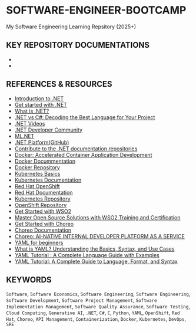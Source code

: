 # SOFTWARE-ENGINEER-BOOTCAMP
My Software Engineering Learning Repsitory (2025+)

## KEY REPOSITORY DOCUMENTATIONS

- []()
- []()

## REFERENCES & RESOURCES
- [Introduction to .NET](https://learn.microsoft.com/en-gb/dotnet/core/introduction?WT.mc_id=dotnet-35129-website)
- [Get started with .NET](https://learn.microsoft.com/en-gb/dotnet/core/get-started)
- [What is .NET?](https://dotnet.microsoft.com/en-us/learn/dotnet/what-is-dotnet)
- [.NET vs C#: Decoding the Best Language for Your Project](https://www.openxcell.com/blog/dotnet-vs-csharp/)
- [.NET Videos](https://dotnet.microsoft.com/en-us/learn/videos)
- [.NET Developer Community](https://dotnet.microsoft.com/en-us/platform/community)
- [ML.NET](https://dotnet.microsoft.com/en-us/apps/ai/ml-dotnet)
- [.NET Platform(GitHub)](https://github.com/dotnet?WT.mc_id=dotnet-35129-website)
- [Contribute to the .NET documentation repositories](https://learn.microsoft.com/en-gb/contribute/content/dotnet/dotnet-contribute)
- [Docker: Accelerated Container Application Development](https://www.docker.com/)
- [Docker Docummentation](https://docs.docker.com/)
- [Docker Repository](https://github.com/docker)
- [Kubernetes Basics](https://kubernetes.io/)
- [Kubernetes Documentation](https://kubernetes.io/docs/home/)
- [Red Hat OpenShift](https://developers.redhat.com/products/openshift/overview#jumpsection1553)
- [Red Hat Documentation](https://docs.redhat.com/en)
- [Kubernetes Repository](https://github.com/kubernetes/kubernetes)
- [OpenShift Repository](https://github.com/openshift)
- [Get Started with WSO2](https://wso2.com/)
- [Master Open Source Solutions with WSO2 Training and Certification](https://wso2.com/training/)
- [Get Started with Choreo](https://choreo.dev/)
- [Choreo Documentation](https://wso2.com/choreo/docs/what-is-choreo/)
- [Choreo: AI-NATIVE INTERNAL DEVELOPER PLATFORM AS A SERVICE](https://wso2.com/choreo/)
- [YAML for beginners](https://www.redhat.com/en/blog/yaml-beginners)
- [What is YAML? Understanding the Basics, Syntax, and Use Cases](https://www.datacamp.com/blog/what-is-yaml)
- [YAML Tutorial : A Complete Language Guide with Examples](https://spacelift.io/blog/yaml)
- [YAML Tutorial: A Complete Guide to Language, Format, and Syntax](https://www.cloudbees.com/blog/yaml-tutorial-everything-you-need-get-started)

## KEYWORDS
``Software``, ``Software Economics``, ``Software Engineering``, ``Software Engineering``, ``Software Development``, ``Software Project Management``, ``Software Implementation Management``, ``Software Quality Assurance``, ``Software Testing``, ``Cloud Computing``, ``Generative AI``, ``.NET``, ``C#``, ``C``, ``Python``, ``YAML``, ``OpenShift``, ``Red Hat``,  ``Choreo``, ``API Management``, ``Containerization``, ``Docker``, ``Kubernetes``, ``DevOps``, ``SRE``
